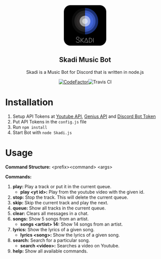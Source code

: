 <div align="center">
    <img src="https://github.com/MindLabor/Skadi/raw/master/favi.png" height="128" style="border-radius: 15px;">
    <h2>Skadi Music Bot</h2>
    <p align="center">
        <p>Skadi is a Music Bot for Discord that is written in node.js</p>
    </p>
<a href="https://www.codefactor.io/repository/github/mindlabor/skadi/overview/master"><img src="https://www.codefactor.io/repository/github/mindlabor/skadi/badge/master" alt="CodeFactor" /></a><img src="https://travis-ci.com/MindLabor/Skadi.svg?branch=master" alt="Travis CI" />
</div>

# Installation
1. Setup API Tokens at [Youtube API](https://console.developers.google.com/apis), [Genius API](https://docs.genius.com/) and [Discord Bot Token](https://discordapp.com/developers/applications)
2. Put API Tokens in the `config.js` file
3. Run `npm install`
4. Start Bot with `node Skadi.js`

# Usage
**Command Structure:** \<prefix\>\<command\> \<args\>

**Commands:**
1. **play:** Play a track or put it in the current queue.
    - **play \<yt id\>:** Play from the youtube video with the given id.
2. **stop:** Stop the track. This will delete the current queue.
3. **skip:** Skip the current track and play the next. 
4. **queue:** Show all tracks in the current queue. 
5. **clear:** Clears all messages in a chat.  
6. **songs:** Show 5 songs from an artist.
    - **songs \<artist\> 14:** Show 14 songs from an artist.
7. **lyrics:** Show the lyrics of a given song.
    - **lyrics \<song\>:** Show the lyrics of a given song.
8. **search:** Search for a particular song. 
    - **search \<video\>:** Searches a video on Youtube.
9. **help:** Show all available commands.
